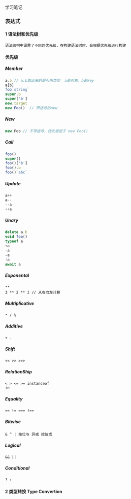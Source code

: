 学习笔记

### 表达式

#### 1 语法树和优先级

```
语法结构中设置了不同的优先级，在构建语法树时，会根据优先级进行构建
```

#### 优先级

##### Member

```js
a.b // a.b取出来的是引用类型  a是对象，b是key
a[b]
foo`string`
super.b
super['b']
new.target
new Foo()  // 带括号的new
```

##### New

```js
new Foo // 不带括号，优先级低于 new Foo()
```

##### Call

```js
foo()
super()
foo()['b']
foo().b
foo()`abc`
```

##### Update

```js
a++
a--
--a
++a
```

##### Unary

```js
delete a.b
void foo()
typeof a
+a
-a
~a
!a
await a
```

##### Exponental

```
**
3 ** 2 ** 3 // 从右向左计算
```

##### Multiplicative

```
* / %
```

##### Additive

```
+ -
```

##### Shift

```
<< >> >>>
```

##### RelationShip

```
< > <= >= instanceof
in
```

##### Equality

```
== != === !==
```

##### Bitwise

```
& ^ | 按位与 异或 按位或
```

##### Logical

```
&& ||
```

##### Conditional

```
? :
```

#### 2 类型转换 Type Convertion





